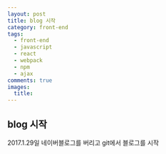 ```yaml
---
layout: post
title: blog 시작
category: front-end
tags:
  - front-end
  - javascript
  - react
  - webpack
  - npm
  - ajax
comments: true
images:
  title:
---
```


## blog 시작    

2017.1.29일 네이버블로그를 버리고 git에서 블로그를 시작